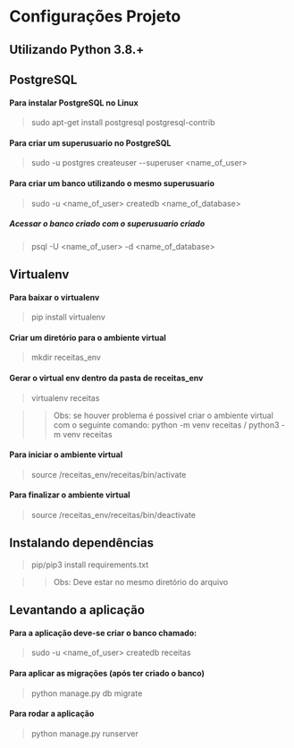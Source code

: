 # Configurações Projeto

## Utilizando Python 3.8.+

## PostgreSQL

#### Para instalar PostgreSQL no Linux
> sudo apt-get install postgresql postgresql-contrib

#### Para criar um superusuario no PostgreSQL
> sudo -u postgres createuser --superuser <name_of_user>

#### Para criar um banco utilizando o mesmo superusuario
> sudo -u <name_of_user> createdb <name_of_database>

##### Acessar o banco criado com o superusuario criado
> psql -U <name_of_user> -d <name_of_database>


## Virtualenv

#### Para baixar o virtualenv

> pip install virtualenv

#### Criar um diretório para o ambiente virtual

> mkdir receitas_env

#### Gerar o virtual env dentro da pasta de receitas_env

> virtualenv receitas

>> Obs: se houver problema é possivel criar o ambiente virtual com o seguinte comando: python -m venv receitas / python3 -m venv receitas

#### Para iniciar o ambiente virtual

> source /receitas_env/receitas/bin/activate

#### Para finalizar o ambiente virtual

> source /receitas_env/receitas/bin/deactivate


## Instalando dependências

> pip/pip3 install requirements.txt

>> Obs: Deve estar no mesmo diretório do arquivo


## Levantando a aplicação

#### Para a aplicação deve-se criar o banco chamado:

> sudo -u <name_of_user> createdb receitas

#### Para aplicar as migrações (após ter criado o banco)

> python manage.py db migrate 


#### Para rodar a aplicação

> python manage.py runserver